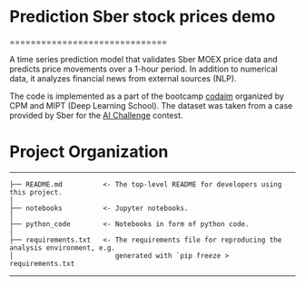 # Prediction Sber stock prices demo
==============================

A time series prediction model that validates Sber MOEX price data and predicts price movements over a 1-hour period. In addition to numerical data, it analyzes financial news from external sources (NLP).

The code is implemented as a part of the bootcamp [codaim]([url](https://xn--d1aiafni.xn--l1afu.xn--p1ai/bootcamp)) organized by CPM and MIPT (Deep Learning School). The dataset was taken from a case provided by Sber for the [AI Challenge]([url](https://aiijc.com/en/)) contest.

# Project Organization
------------

    ├── README.md          <- The top-level README for developers using this project.
    │
    ├── notebooks          <- Jupyter notebooks.
    │
    ├── python_code        <- Notebooks in form of python code.
    │
    ├── requirements.txt   <- The requirements file for reproducing the analysis environment, e.g.
    │                         generated with `pip freeze > requirements.txt

--------
